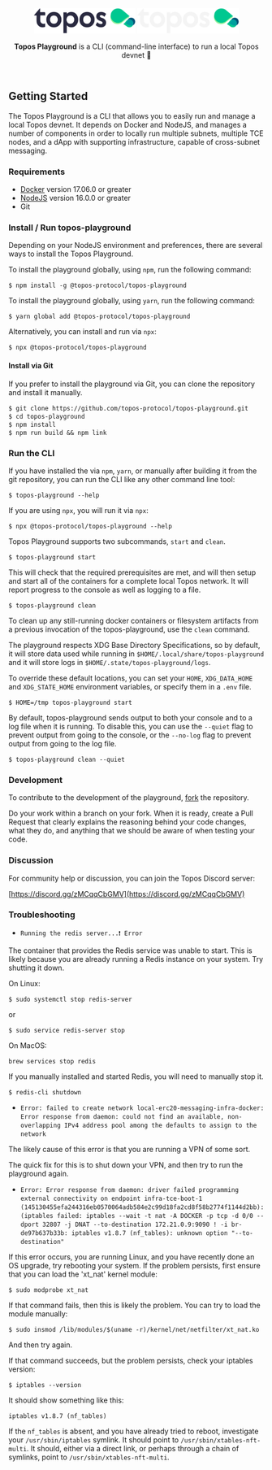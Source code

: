 <div id="top" />
<br />
<div align="center">
  <img src="./.github/assets/topos_logo.png#gh-light-mode-only" alt="Logo" width="200">
  <img src="./.github/assets/topos_logo_dark.png#gh-dark-mode-only" alt="Logo" width="200">
  <br />
  <p align="center">
  <b>Topos Playground</b> is a CLI (command-line interface) to run a local Topos devnet 🚀
  </p>
  <br />
</div>

## Getting Started

The Topos Playground is a CLI that allows you to easily run and manage a local Topos devnet. It depends on Docker and NodeJS, and manages a number of components in order to locally run multiple subnets, multiple TCE nodes, and a dApp with supporting infrastructure, capable of cross-subnet messaging.

### Requirements

- [Docker](https://docs.docker.com/get-docker/_) version 17.06.0 or greater
- [NodeJS](https://nodejs.dev/en/) version 16.0.0 or greater
- Git

### Install / Run topos-playground

Depending on your NodeJS environment and preferences, there are several ways to install the Topos Playground.

To install the playground globally, using `npm`, run the following command:

```
$ npm install -g @topos-protocol/topos-playground
```

To install the playground globally, using `yarn`, run the following command:

```
$ yarn global add @topos-protocol/topos-playground
```

Alternatively, you can install and run via `npx`:

```
$ npx @topos-protocol/topos-playground
```

#### Install via Git

If you prefer to install the playground via Git, you can clone the repository and install it manually.

```
$ git clone https://github.com/topos-protocol/topos-playground.git
$ cd topos-playground
$ npm install
$ npm run build && npm link
```

### Run the CLI

If you have installed the via `npm`, `yarn`, or manually after building it from the git repository, you can run the CLI like any other command line tool:

```
$ topos-playground --help
```

If you are using `npx`, you will run it via `npx`:

```
$ npx @topos-protocol/topos-playground --help
```

Topos Playground supports two subcommands, `start` and `clean`.

```
$ topos-playground start
```

This will check that the required prerequisites are met, and will then setup and start all of the containers for a complete local Topos network. It will report progress to the console as well as logging to a file.

```
$ topos-playground clean
```

To clean up any still-running docker containers or filesystem artifacts from a previous invocation of the topos-playground, use the `clean` command.

The playground respects XDG Base Directory Specifications, so by default, it will store
data used while running in `$HOME/.local/share/topos-playground` and it will store logs
in `$HOME/.state/topos-playground/logs`.

To override these default locations, you can set your `HOME`, `XDG_DATA_HOME` and `XDG_STATE_HOME`
environment variables, or specify them in a `.env` file.

```
$ HOME=/tmp topos-playground start
```

By default, topos-playground sends output to both your console and to a log file when it is running.
To disable this, you can use the `--quiet` flag to prevent output from going to the console, or the
`--no-log` flag to prevent output from going to the log file.

```
$ topos-playground clean --quiet
```

### Development

To contribute to the development of the playground, [fork](https://github.com/topos-protocol/topos-playground/fork) the repository.

Do your work within a branch on your fork. When it is ready, create a Pull Request that clearly explains the reasoning behind your code changes, what they do, and anything that we should be aware of when testing your code.

### Discussion

For community help or discussion, you can join the Topos Discord server:

[https://discord.gg/zMCqqCbGMV](https://discord.gg/zMCqqCbGMV)

### Troubleshooting

* `Running the redis server...❗ Error`

The container that provides the Redis service was unable to start. This is likely because you are already running a Redis instance on your system. Try shutting it down.

On Linux:

```
$ sudo systemctl stop redis-server
```

or


```
$ sudo service redis-server stop
```

On MacOS:

```
brew services stop redis
```

If you manually installed and started Redis, you will need to manually stop it.

```
$ redis-cli shutdown
```

* `Error: failed to create network local-erc20-messaging-infra-docker: Error response from daemon: could not find an available, non-overlapping IPv4 address pool among the defaults to assign to the network`

The likely cause of this error is that you are running a VPN of some sort.

The quick fix for this is to shut down your VPN, and then try to run the playground again.

* `Error: Error response from daemon: driver failed programming external connectivity on endpoint infra-tce-boot-1 (145130455efa244316eb0570064adb584e2c99d18fa2cd8f58b2774f1144d2bb):  (iptables failed: iptables --wait -t nat -A DOCKER -p tcp -d 0/0 --dport 32807 -j DNAT --to-destination 172.21.0.9:9090 ! -i br-de97b637b33b: iptables v1.8.7 (nf_tables): unknown option "--to-destination"`

If this error occurs, you are running Linux, and you have recently done an OS upgrade, try rebooting your system. If the problem persists, first ensure that you can load the 'xt_nat' kernel module:

```
$ sudo modprobe xt_nat
```

If that command fails, then this is likely the problem. You can try to load the module manually:

```
$ sudo insmod /lib/modules/$(uname -r)/kernel/net/netfilter/xt_nat.ko
```

And then try again.

If that command succeeds, but the problem persists, check your iptables version:

```
$ iptables --version
```

It should show something like this:

```
iptables v1.8.7 (nf_tables)
```

If the `nf_tables` is absent, and you have already tried to reboot, investigate your `/usr/sbin/iptables` symlink. It should point to `/usr/sbin/xtables-nft-multi`. It should, either via a direct link, or perhaps through a chain of symlinks, point to `/usr/sbin/xtables-nft-multi`.